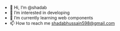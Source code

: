- 👋 Hi, I’m @shadab
- 👀 I’m interested in developing
- 🌱 I’m currently learning web components
- 📫 How to reach me shadabhussain598@gmail.com

<!---
shadushazzz/shadushazzz is a ✨ special ✨ repository because its `README.md` (this file) appears on your GitHub profile.
You can click the Preview link to take a look at your changes.
--->
